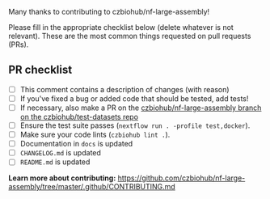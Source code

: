 Many thanks to contributing to czbiohub/nf-large-assembly!

Please fill in the appropriate checklist below (delete whatever is not relevant). These are the most common things requested on pull requests (PRs).

## PR checklist
 - [ ] This comment contains a description of changes (with reason)
 - [ ] If you've fixed a bug or added code that should be tested, add tests!
 - [ ] If necessary, also make a PR on the [czbiohub/nf-large-assembly branch on the czbiohub/test-datasets repo]( https://github.com/czbiohub/test-datasets/pull/new/czbiohub/nf-large-assembly)
 - [ ] Ensure the test suite passes (`nextflow run . -profile test,docker`).
 - [ ] Make sure your code lints (`czbiohub lint .`).
 - [ ] Documentation in `docs` is updated
 - [ ] `CHANGELOG.md` is updated
 - [ ] `README.md` is updated

**Learn more about contributing:** https://github.com/czbiohub/nf-large-assembly/tree/master/.github/CONTRIBUTING.md
